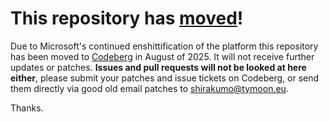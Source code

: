 # This repository has [moved](https://shinmera.com/projects/uax-9)!
Due to Microsoft's continued enshittification of the platform this repository has been moved to [Codeberg](https://shinmera.com/projects/uax-9) in August of 2025. It will not receive further updates or patches. **Issues and pull requests will not be looked at here either**, please submit your patches and issue tickets on Codeberg, or send them directly via good old email patches to [shirakumo@tymoon.eu](mailto:shirakumo@tymoon.eu).

Thanks.